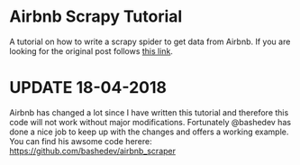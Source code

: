 # Airbnb Scrapy Tutorial
A tutorial on how to write a scrapy spider to get data from Airbnb.
If you are looking for the original post follows [this link](http://www.verginer.eu/blog/web-scraping-airbnb/).


# UPDATE 18-04-2018

Airbnb has changed a lot since I have written this tutorial and therefore this code will not work without major modifications.
Fortunately @bashedev has done a nice job to keep up with the changes and offers a working example.
You can find his awsome code herere: https://github.com/bashedev/airbnb_scraper
